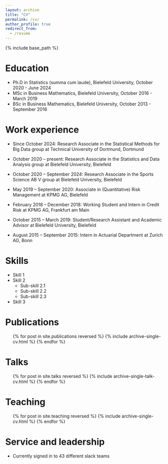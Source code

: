 ```yaml
---
layout: archive
title: "CV"
permalink: /cv/
author_profile: true
redirect_from:
  - /resume
---
```


{% include base_path %}

Education
======
* Ph.D in Statistics (summa cum laude), Bielefeld University, October 2020 - June 2024
* MSc in Business Mathematics, Bielefeld University, October 2016 - March 2019
* BSc in Business Mathematics, Bielefeld University, October 2013 - September 2016

Work experience
======
* Since October 2024: Research Associate in the Statistical Methods for Big Data group at Technical University of Dortmund, Dortmund

* October 2020 – present: Research Associate in the Statistics and Data Analysis group at Bielefeld University, Bielefeld
* October 2020 – September 2024: Research Associate in the Sports Science AB V group at Bielefeld University, Bielefeld

* May 2019 – September 2020: Associate in (Quantitative) Risk Management at KPMG AG, Bielefeld

* February 2018 – December 2018: Working Student and Intern in Credit Risk at KPMG AG, Frankfurt am Main

* October 2015 – March 2019: Student/Research Assistant and Academic Advisor at Bielefeld University, Bielefeld

* August 2015 – September 2015: Intern in Actuarial Department at Zurich AG, Bonn
  
Skills
======
* Skill 1
* Skill 2
  * Sub-skill 2.1
  * Sub-skill 2.2
  * Sub-skill 2.3
* Skill 3

Publications
======
  <ul>{% for post in site.publications reversed %}
    {% include archive-single-cv.html %}
  {% endfor %}</ul>
  
Talks
======
  <ul>{% for post in site.talks reversed %}
    {% include archive-single-talk-cv.html  %}
  {% endfor %}</ul>
  
Teaching
======
  <ul>{% for post in site.teaching reversed %}
    {% include archive-single-cv.html %}
  {% endfor %}</ul>
  
Service and leadership
======
* Currently signed in to 43 different slack teams
